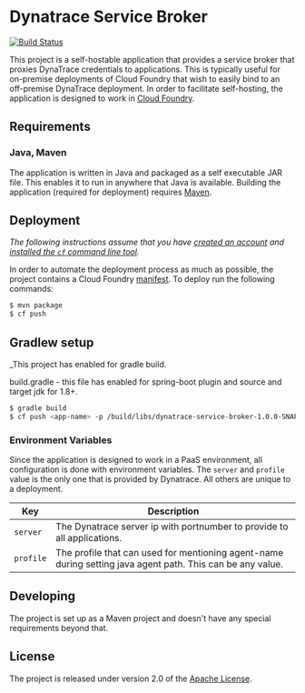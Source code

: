 # Dynatrace Service Broker
[![Build Status](https://api.travis-ci.org/hmlingesh/dynatrace-service-broker.svg?branch=master)](https://api.travis-ci.org/hmlingesh/dynatrace-service-broker.svg)

This project is a self-hostable application that provides a service broker that proxies DynaTrace credentials to applications.  This is typically useful for on-premise deployments of Cloud Foundry that wish to easily bind to an off-premise DynaTrace deployment.  In order to facilitate self-hosting, the application is designed to work in [Cloud Foundry][p].

## Requirements

### Java, Maven
The application is written in Java and packaged as a self executable JAR file.  This enables it to run in anywhere that Java is available.  Building the application (required for deployment) requires [Maven][v].

## Deployment
_The following instructions assume that you have [created an account][c] and [installed the `cf` command line tool][l]._

In order to automate the deployment process as much as possible, the project contains a Cloud Foundry [manifest][m].  To deploy run the following commands:

```bash
$ mvn package
$ cf push
```
## Gradlew setup
_This project has enabled for gradle build. 

build.gradle - this file has enabled for spring-boot plugin and  source and target jdk for 1.8+.

```bash
$ gradle build
$ cf push <app-name> -p /build/libs/dynatrace-service-broker-1.0.0-SNAPSHOT.jar
```


### Environment Variables
Since the application is designed to work in a PaaS environment, all configuration is done with environment variables.  The `server` and `profile` value is the only one that is provided by Dynatrace.  All others are unique to a deployment.

| Key | Description
| --- | -----------
| `server` | The Dynatrace server ip with portnumber to provide to all applications.  
| `profile` | The profile that can used for mentioning agent-name during setting java agent path.  This can be any value.


## Developing
The project is set up as a Maven project and doesn't have any special requirements beyond that.


## License
The project is released under version 2.0 of the [Apache License][a].

[a]: http://www.apache.org/licenses/LICENSE-2.0
[c]: http://docs.cloudfoundry.com/docs/dotcom/getting-started.html#signup
[l]: http://docs.cloudfoundry.com/docs/dotcom/getting-started.html#install-cf
[m]: manifest.yml
[p]: http://run.pivotal.io
[u]: http://www.famkruithof.net/uuid/uuidgen
[v]: http://maven.apache.org
